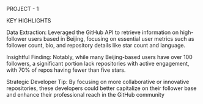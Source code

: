 PROJECT - 1

KEY HIGHLIGHTS 

Data Extraction: Leveraged the GitHub API to retrieve information on high-follower users based in Beijing, focusing on essential user metrics such as follower count, bio, and repository details like star count and language.

Insightful Finding: Notably, while many Beijing-based users have over 100 followers, a significant portion lack repositories with active engagement, with 70% of repos having fewer than five stars.

Strategic Developer Tip: By focusing on more collaborative or innovative repositories, these developers could better capitalize on their follower base and enhance their professional reach in the GitHub community

